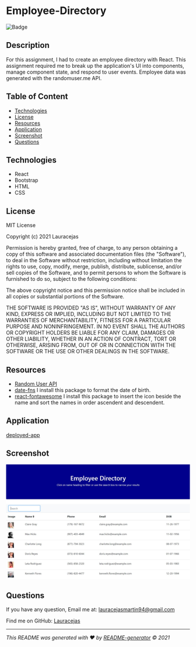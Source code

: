 # Employee-Directory

![Badge](https://img.shields.io/badge/License-MIT-blue.svg)

## Description
For this assignment, I had to create an employee directory with React. This assignment required me to break up the application's UI into components, manage component state, and respond to user events. Employee data was generated with the randomuser.me API.

## Table of Content
  - [Technologies](#Technologies)
  - [License](#license)
  - [Resources](#Resources)
  - [Application](#Application)
  - [Screenshot](#Screenshot)
  - [Questions](#questions)

## Technologies
- React
- Bootstrap
- HTML
- CSS

## License
MIT License

Copyright (c) 2021 Lauracejas

Permission is hereby granted, free of charge, to any person obtaining a copy
of this software and associated documentation files (the "Software"), to deal
in the Software without restriction, including without limitation the rights
to use, copy, modify, merge, publish, distribute, sublicense, and/or sell
copies of the Software, and to permit persons to whom the Software is
furnished to do so, subject to the following conditions:

The above copyright notice and this permission notice shall be included in all
copies or substantial portions of the Software.

THE SOFTWARE IS PROVIDED "AS IS", WITHOUT WARRANTY OF ANY KIND, EXPRESS OR
IMPLIED, INCLUDING BUT NOT LIMITED TO THE WARRANTIES OF MERCHANTABILITY,
FITNESS FOR A PARTICULAR PURPOSE AND NONINFRINGEMENT. IN NO EVENT SHALL THE
AUTHORS OR COPYRIGHT HOLDERS BE LIABLE FOR ANY CLAIM, DAMAGES OR OTHER
LIABILITY, WHETHER IN AN ACTION OF CONTRACT, TORT OR OTHERWISE, ARISING FROM,
OUT OF OR IN CONNECTION WITH THE SOFTWARE OR THE USE OR OTHER DEALINGS IN THE
SOFTWARE.

## Resources
- [Random User API](https://randomuser.me/)
- [date-fns](https://www.npmjs.com/package/date-fns) I install this package to format the date of birth.
- [react-fontawesome](https://fontawesome.com/how-to-use/on-the-web/using-with/react) I install this package to insert the icon beside the name and sort the names in order ascendent and descendent.

## Application
[deployed-app]()

## Screenshot
![app](./src/assets/direct.JPG)


## Questions
  If you have any question, Email me at: lauracejasmartin94@gmail.com 
  
  Find me on GitHub: [Lauracejas](https://github.com/Lauracejas)   
  
  ---

   _This README was generated with ❤️ by [README-generator](https://github.com/Lauracejas/Professional-README-Generator) © 2021_


